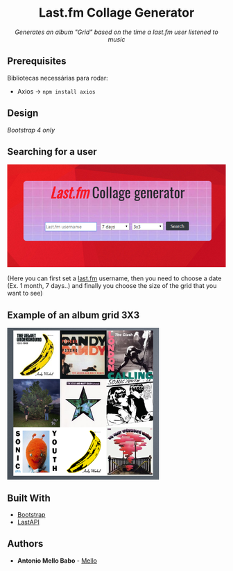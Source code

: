 <h1 align="center">Last.fm Collage Generator</h1>
<p align="center"><i>Generates an album "Grid" based on the time a last.fm user listened to music</i></p>

## Prerequisites

Bibliotecas necessárias para rodar:
* Axios →  ```npm install axios``` 

## Design
<i>Bootstrap 4 only</i>

## Searching for a user
![small](lastfm-files/read_images/lastfmintro.png)
<p>(Here you can first set a <a href="https://www.last.fm/">last.fm</a> username, then you need to choose a date (Ex. 1 month, 7 days..) and finally you choose the size of the grid that you want to see)</p>

## Example of an album grid 3X3
<img align="center" src="https://github.com/MelloTonio/Last.fm-Collage_Generator/blob/master/lastfm-files/read_images/lastchart.png" alt="Your image title" width="350" height="350"/>


## Built With

* [Bootstrap](https://getbootstrap.com/) 
* [LastAPI](https://www.last.fm/api/?lang=pt&)

## Authors

* **Antonio Mello Babo**  - [Mello](https://github.com/MelloTonio)
